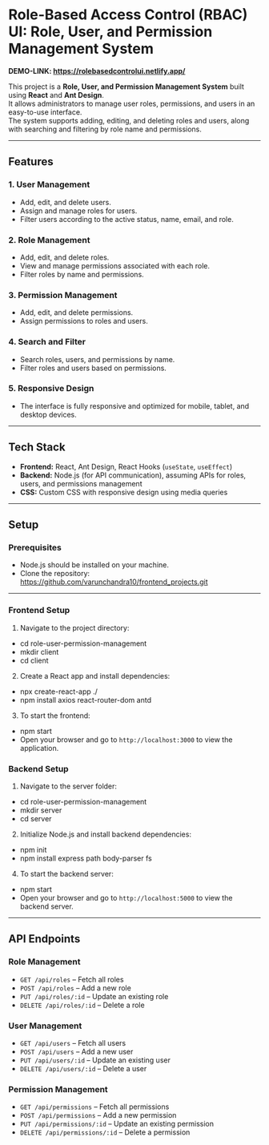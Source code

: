 # Role-Based Access Control (RBAC) UI: Role, User, and Permission Management System

**DEMO-LINK: https://rolebasedcontrolui.netlify.app/**  

This project is a **Role, User, and Permission Management System** built using **React** and **Ant Design**.  
It allows administrators to manage user roles, permissions, and users in an easy-to-use interface.  
The system supports adding, editing, and deleting roles and users, along with searching and filtering by role name and permissions.

---

## **Features**

### **1. User Management**
- Add, edit, and delete users.
- Assign and manage roles for users.
- Filter users according to the active status, name, email, and role.

### **2. Role Management**
- Add, edit, and delete roles.
- View and manage permissions associated with each role.
- Filter roles by name and permissions.

### **3. Permission Management**
- Add, edit, and delete permissions.
- Assign permissions to roles and users.

### **4. Search and Filter**
- Search roles, users, and permissions by name.
- Filter roles and users based on permissions.

### **5. Responsive Design**
- The interface is fully responsive and optimized for mobile, tablet, and desktop devices.

---

## **Tech Stack**
- **Frontend:** React, Ant Design, React Hooks (`useState`, `useEffect`)
- **Backend:** Node.js (for API communication), assuming APIs for roles, users, and permissions management
- **CSS:** Custom CSS with responsive design using media queries

---

## **Setup**

### **Prerequisites**
- Node.js should be installed on your machine.
- Clone the repository: https://github.com/varunchandra10/frontend_projects.git

---

### **Frontend Setup**

1. Navigate to the project directory:
- cd role-user-permission-management
- mkdir client
- cd client


2. Create a React app and install dependencies:
- npx create-react-app ./
- npm install axios react-router-dom antd

3. To start the frontend:
- npm start
- Open your browser and go to `http://localhost:3000` to view the application.

### **Backend Setup**

1. Navigate to the server folder:
- cd role-user-permission-management
- mkdir server
- cd server

2. Initialize Node.js and install backend dependencies:
- npm init
- npm install express path body-parser fs

4. To start the backend server:
- npm start
- Open your browser and go to `http://localhost:5000` to view the backend server.

---

## **API Endpoints**

### **Role Management**
- `GET /api/roles` – Fetch all roles
- `POST /api/roles` – Add a new role
- `PUT /api/roles/:id` – Update an existing role
- `DELETE /api/roles/:id` – Delete a role

### **User Management**
- `GET /api/users` – Fetch all users
- `POST /api/users` – Add a new user
- `PUT /api/users/:id` – Update an existing user
- `DELETE /api/users/:id` – Delete a user

### **Permission Management**
- `GET /api/permissions` – Fetch all permissions
- `POST /api/permissions` – Add a new permission
- `PUT /api/permissions/:id` – Update an existing permission
- `DELETE /api/permissions/:id` – Delete a permission

